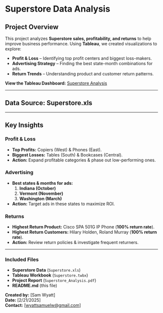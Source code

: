 # Superstore Data Analysis  

## **Project Overview**  
This project analyzes **Superstore sales, profitability, and returns** to help improve business performance. Using **Tableau**, we created visualizations to explore:  
- **Profit & Loss** – Identifying top profit centers and biggest loss-makers.  
- **Advertising Strategy** – Finding the best state-month combinations for ads.  
- **Return Trends** – Understanding product and customer return patterns.  

**View the Tableau Dashboard:** [Superstore Analysis](https://public.tableau.com/views/SuperStore_17401992702060/Analysis?:language=en-US&publish=yes&:sid=&:redirect=auth&:display_count=n&:origin=viz_share_link)  

---

## **Data Source:** Superstore.xls  

---

## **Key Insights**  
### Profit & Loss  
- **Top Profits:** Copiers (West) & Phones (East).  
- **Biggest Losses:** Tables (South) & Bookcases (Central).  
- **Action:** Expand profitable categories & phase out low-performing ones.  

### Advertising  
- **Best states & months for ads:**  
  1. **Indiana (October)**  
  2. **Vermont (November)**  
  3. **Washington (March)**  
- **Action:** Target ads in these states to maximize ROI.  

### Returns  
- **Highest Return Product:** Cisco SPA 501G IP Phone (**100% return rate**).  
- **Highest Return Customers:** Hilary Holden, Roland Murray (**100% return rate**).  
- **Action:** Review return policies & investigate frequent returners.  

--- 

### Included Files  
- **Superstore Data** (`Superstore.xls`)  
- **Tableau Workbook** (`Superstore.twbx`)  
- **Project Report** (`Superstore_Analysis.pdf`)  
- **README.md** (this file)  
 

**Created by:** [Sam Wyatt]  
**Date:** [2/21/2025]  
**Contact:** [wyattsamuelw@gmail.com]  

